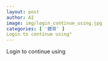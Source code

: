 ```yaml
---
layout: post
author: AI
image: img/login_continue_using.jpg
categories: [ '體育' ]
Login to continue using"
---
```

Login to continue using